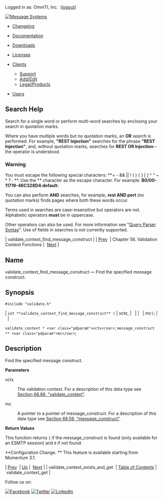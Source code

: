 Logged in as: OmniTI, Inc.  ([logout](https://support.messagesystems.com/logout.php))

[![Message Systems](https://support.messagesystems.com/images/ms-white205.png)](https://support.messagesystems.com/start.php) 

*   [Changelog](https://support.messagesystems.com/start.php?show=changelog)
*   [Documentation](https://support.messagesystems.com/docs/)
*   [Downloads](https://support.messagesystems.com/start.php)

*   [Licenses](https://support.messagesystems.com/license_summary.php)
*   <a href="">Clients</a>
    *   [Support](https://support.messagesystems.com/cs.php)
    *   [Add/Edit](https://support.messagesystems.com/edit_client.php)
    *   [Legal/Products](https://support.messagesystems.com/edit_products.php)
*   [Users](https://support.messagesystems.com/edit_customer.php)

## Search Help

Search for a single word or perform multi-word searches by enclosing your search in quotation marks.

Where you have multiple words but no quotation marks, an **OR** search is performed. For example, **"REST Injection"** searches for the phrase **"REST Injection"**, and, without quotation marks, searches for **REST OR Injection**--the operator is understood.

### Warning

You must escape the following special characters: **+ - && || ! ( ) { } [ ] ^ " ~ * ? : \**. Use the **\** character as the escape character. For example: **B0/00-11719-46C328D4\:default\:**

You can also perform **AND** searches, for example, **rest AND port** (no quotation marks) finds pages where both these words occur.

Terms used in searches are case-insensitive but operators are not. Alphabetic operators **must** be in uppercase.

Other operators can also be used. For more information see "[Query Parser Syntax](https://lucene.apache.org/core/old_versioned_docs/versions/3_0_0/queryparsersyntax.html)". Use of fields in searches is not currently supported.

| validate_context_find_message_construct |
| [Prev](apis.validate_context_exists_and_get.php)  | Chapter 56. Validation Context Functions |  [Next](apis.validate_context_get.php) |

<a name="apis.validate_context_find_message_construct"></a>
## Name

validate_context_find_message_construct — Find the specified message construct.

## Synopsis

`#include "validate.h"`

| `int **validate_context_find_message_construct** (` | <var class="pdparam">vctx</var>, |   |
|   | <var class="pdparam">mc</var>`)`; |   |

`validate_context * <var class="pdparam">vctx</var>`;
`message_construct ** <var class="pdparam">mc</var>`;<a name="idp36978048"></a>
## Description

Find the specified message construct.

**Parameters**

<dl class="variablelist">

<dt>vctx</dt>

<dd>

The validation context. For a description of this data type see [Section 68.86, “validate_context”](structs.validate_context.php "68.86. validate_context").

</dd>

<dt>mc</dt>

<dd>

A pointer to a pointer of message_construct. For a description of this data type see [Section 68.59, “message_construct”](structs.message_construct.php "68.59. message_construct").

</dd>

</dl>

**Return Values**

This function returns `1` if the message_construct is found (only available for an ESMTP session) and `0` if not found.

**Configuration Change. ** This feature is available starting from Momentum 3.1.

| [Prev](apis.validate_context_exists_and_get.php)  | [Up](validate.php) |  [Next](apis.validate_context_get.php) |
| validate_context_exists_and_get  | [Table of Contents](index.php) |  validate_context_get |

Follow us on:

[![Facebook](https://support.messagesystems.com/images/icon-facebook.png)](http://www.facebook.com/messagesystems) [![Twitter](https://support.messagesystems.com/images/icon-twitter.png)](http://twitter.com/#!/MessageSystems) [![LinkedIn](https://support.messagesystems.com/images/icon-linkedin.png)](http://www.linkedin.com/company/message-systems)